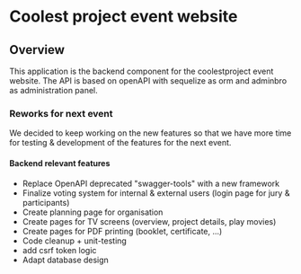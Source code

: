 # Coolest project event website

## Overview

This application is the backend component for the coolestproject event website. The API is based on openAPI with sequelize as orm and adminbro as administration panel.

### Reworks for next event

We decided to keep working on the new features so that we have more time for testing & development of the features for the next event.

#### Backend relevant features

* Replace OpenAPI deprecated "swagger-tools" with a new framework
* Finalize voting system for internal & external users (login page for jury & participants)
* Create planning page for organisation
* Create pages for TV screens (overview, project details, play movies)
* Create pages for PDF printing (booklet, certificate, ...)
* Code cleanup + unit-testing
* add csrf token logic
* Adapt database design
